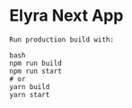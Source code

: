 # Elyra Next App


```
Run production build with:

bash
npm run build
npm run start
# or
yarn build
yarn start
```
